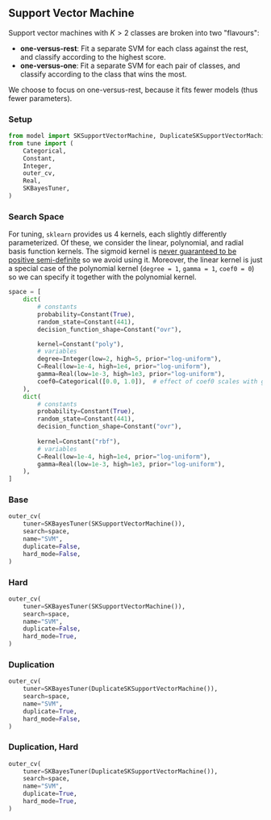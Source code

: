## Support Vector Machine

Support vector machines with $K > 2$ classes are broken into two "flavours":
- **one-versus-rest**: Fit a separate SVM for each class against the rest, and classify according to the highest score.
- **one-versus-one**: Fit a separate SVM for each pair of classes, and classify according to the class that wins the most.

We choose to focus on one-versus-rest, because it fits fewer models (thus fewer parameters).

### Setup

```python
from model import SKSupportVectorMachine, DuplicateSKSupportVectorMachine
from tune import (
    Categorical,
    Constant,
    Integer,
    outer_cv,
    Real,
    SKBayesTuner,
)
```

### Search Space

For tuning, `sklearn` provides us 4 kernels, each slightly differently parameterized.
Of these, we consider the linear, polynomial, and radial basis function kernels.
The sigmoid kernel is [never guaranteed to be positive semi-definite](https://search.r-project.org/CRAN/refmans/kernlab/html/dots.html) so we avoid using it. Moreover, the linear kernel is just a special case of the polynomial kernel (`degree = 1`, `gamma = 1`, `coef0 = 0`) so we can specify it together with the polynomial kernel.

```python
space = [
    dict(
        # constants
        probability=Constant(True),
        random_state=Constant(441),
        decision_function_shape=Constant("ovr"),

        kernel=Constant("poly"),
        # variables
        degree=Integer(low=2, high=5, prior="log-uniform"),
        C=Real(low=1e-4, high=1e4, prior="log-uniform"),
        gamma=Real(low=1e-3, high=1e3, prior="log-uniform"),
        coef0=Categorical([0.0, 1.0]),  # effect of coef0 scales with gamma
    ), 
    dict(
        # constants
        probability=Constant(True),
        random_state=Constant(441),
        decision_function_shape=Constant("ovr"),
        
        kernel=Constant("rbf"),
        # variables
        C=Real(low=1e-4, high=1e4, prior="log-uniform"),
        gamma=Real(low=1e-3, high=1e3, prior="log-uniform"),
    ),
]
```

### Base

```python
outer_cv(
    tuner=SKBayesTuner(SKSupportVectorMachine()),
    search=space,
    name="SVM",
    duplicate=False,
    hard_mode=False,
)
```

### Hard

```python
outer_cv(
    tuner=SKBayesTuner(SKSupportVectorMachine()),
    search=space,
    name="SVM",
    duplicate=False,
    hard_mode=True,
)
```

### Duplication

```python
outer_cv(
    tuner=SKBayesTuner(DuplicateSKSupportVectorMachine()),
    search=space,
    name="SVM",
    duplicate=True,
    hard_mode=False,
)
```

### Duplication, Hard

```python
outer_cv(
    tuner=SKBayesTuner(DuplicateSKSupportVectorMachine()),
    search=space,
    name="SVM",
    duplicate=True,
    hard_mode=True,
)
```
